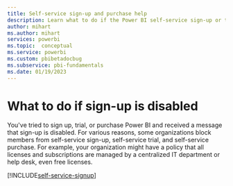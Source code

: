 ```yaml
---
title: Self-service sign-up and purchase help
description: Learn what to do if the Power BI self-service sign-up or the self-service purchase feature is disabled.
author: mihart
ms.author: mihart
services: powerbi
ms.topic:  conceptual
ms.service: powerbi
ms.custom: pbibetadocbug
ms.subservice: pbi-fundamentals
ms.date: 01/19/2023
---
```

# What to do if sign-up is disabled

You've tried to sign up, trial, or purchase Power BI and received a message that sign-up is disabled. For various reasons, some organizations block members from self-service sign-up, self-service trial, and self-service purchase. For example, your organization might have a policy that all licenses and subscriptions are managed by a centralized IT department or help desk, even free licenses.

[!INCLUDE[self-service-signup](../includes/self-service-signup-help.md)]